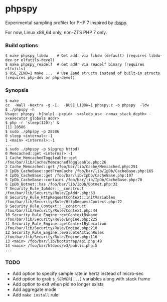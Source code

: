 # phpspy

Experimental sampling profiler for PHP 7 inspired by [rbspy][0].

For now, Linux x86_64 only, non-ZTS PHP 7 only.

### Build options

    $ make phpspy_libdw    # Get addr via libdw (default) (requires libdw-dev or elfutils-devel)
    $ make phpspy_readelf  # Get addr via readelf binary (requires elfutils)
    $ USE_ZEND=1 make ...  # Use Zend structs instead of built-in structs (requires php-dev or php-devel)

### Synopsis

    $ make
    cc  -Wall -Wextra -g -I.  -DUSE_LIBDW=1 phpspy.c -o phpspy  -ldw
    $ ./phpspy -h
    Usage: phpspy -h(help) -p<pid> -s<sleep_us> -n<max_stack_depth> -x<executor_globals_addr>
    $ php -r 'sleep(120);' &
    [1] 28586
    $ sudo ./phpspy -p 28586
    0 sleep <internal>:-1
    1 <main> <internal>:-1
    ...
    $ sudo ./phpspy -p $(pgrep httpd)
    0 Memcached::get <internal>:-1
    1 Cache_MemcachedToggleable::get /foo/bar/lib/Cache/MemcachedToggleable.php:26
    2 Cache_Memcached::get /foo/bar/lib/Cache/Memcached.php:251
    3 IpDb_CacheBase::getFromCache /foo/bar/lib/IpDb/CacheBase.php:165
    4 IpDb_CacheBase::get /foo/bar/lib/IpDb/CacheBase.php:107
    5 IpDb_CacheBase::contains /foo/bar/lib/IpDb/CacheBase.php:70
    6 IpDb_Botnet::has /foo/bar/lib/IpDb/Botnet.php:32
    7 Security_Rule_IpAddr::__construct /foo/bar/lib/Security/Rule/IpAddr.php:53
    8 Security_Rule_HttpRequestContext::initVariables /foo/bar/lib/Security/Rule/HttpRequestContext.php:22
    9 Security_Rule_Context::__construct /foo/bar/lib/Security/Rule/Context.php:44
    10 Security_Rule_Engine::getContextByName /foo/bar/lib/Security/Rule/Engine.php:225
    11 Security_Rule_Engine::getContextByLocation /foo/bar/lib/Security/Rule/Engine.php:210
    12 Security_Rule_Engine::evaluateActionRules /foo/bar/lib/Security/Rule/Engine.php:116
    13 <main> /foo/bar/lib/bootstrap/api.php:49
    14 <main> /foo/bar/htdocs/v3/public.php:5
    ...

### TODO

* Add option to specify sample rate in hertz instead of micro-sec
* Add option to grab `$_SERVER[...]` variables along with stack frame
* Add option to exit when pid no longer exists
* Add aggregate mode
* Add `make install` rule

[0]: https://github.com/rbspy/rbspy
